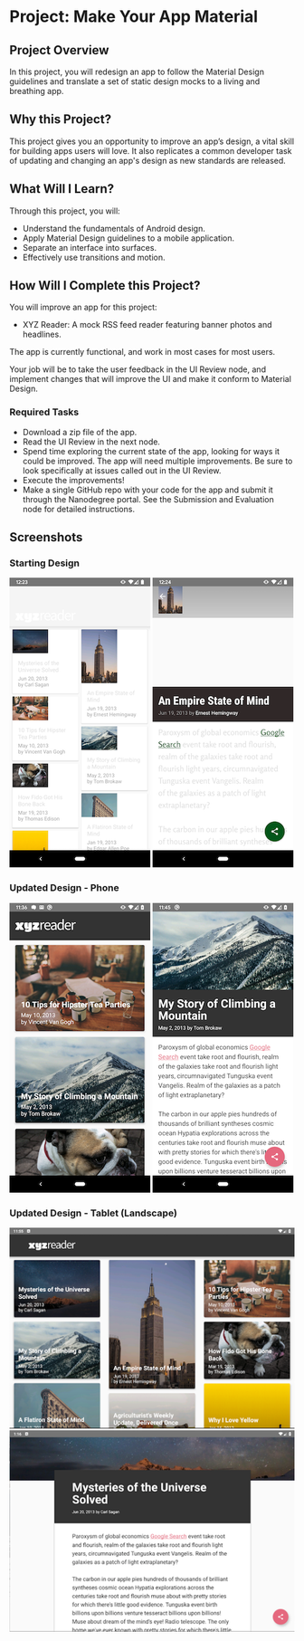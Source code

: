 # Project: Make Your App Material

## Project Overview

In this project, you will redesign an app to follow the Material Design guidelines and translate a set of static design mocks to a living and breathing app.

## Why this Project?

This project gives you an opportunity to improve an app’s design, a vital skill for building apps users will love. It also replicates a common developer task of updating and changing an app's design as new standards are released.

## What Will I Learn?

Through this project, you will:

* Understand the fundamentals of Android design.
* Apply Material Design guidelines to a mobile application.
* Separate an interface into surfaces.
* Effectively use transitions and motion.

## How Will I Complete this Project?

You will improve an app for this project:

* XYZ Reader: A mock RSS feed reader featuring banner photos and headlines.

The app is currently functional, and work in most cases for most users.

Your job will be to take the user feedback in the UI Review node, and implement changes that will improve the UI and make it conform to Material Design.

### Required Tasks

* Download a zip file of the app.
* Read the UI Review in the next node.
* Spend time exploring the current state of the app, looking for ways it could be improved. The app will need multiple improvements. Be sure to look specifically at issues called out in the UI Review.
* Execute the improvements!
* Make a single GitHub repo with your code for the app and submit it through the Nanodegree portal. See the Submission and Evaluation node for detailed instructions.

## Screenshots

### Starting Design

![](https://github.com/dcronin202/MakeYourAppMaterial/blob/master/screenshots/main_old.png)  ![](https://github.com/dcronin202/MakeYourAppMaterial/blob/master/screenshots/detail_old.png)

### Updated Design - Phone

![](https://github.com/dcronin202/MakeYourAppMaterial/blob/master/screenshots/main_new.png)  ![](https://github.com/dcronin202/MakeYourAppMaterial/blob/master/screenshots/detail_new.png)

### Updated Design - Tablet (Landscape)

![](https://github.com/dcronin202/MakeYourAppMaterial/blob/master/screenshots/main_tablet_landscape.png)  
![](https://github.com/dcronin202/MakeYourAppMaterial/blob/master/screenshots/detail_tablet_landscape.png)  